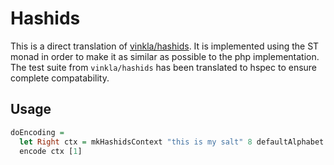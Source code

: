 # Hashids

This is a direct translation of [vinkla/hashids](https://github.com/vinkla/hashids).
It is implemented using the ST monad in order to make it as similar as possible to the php implementation.
The test suite from `vinkla/hashids` has been translated to hspec to ensure complete compatability.

## Usage

```haskell
doEncoding =
  let Right ctx = mkHashidsContext "this is my salt" 8 defaultAlphabet
  encode ctx [1]
```
